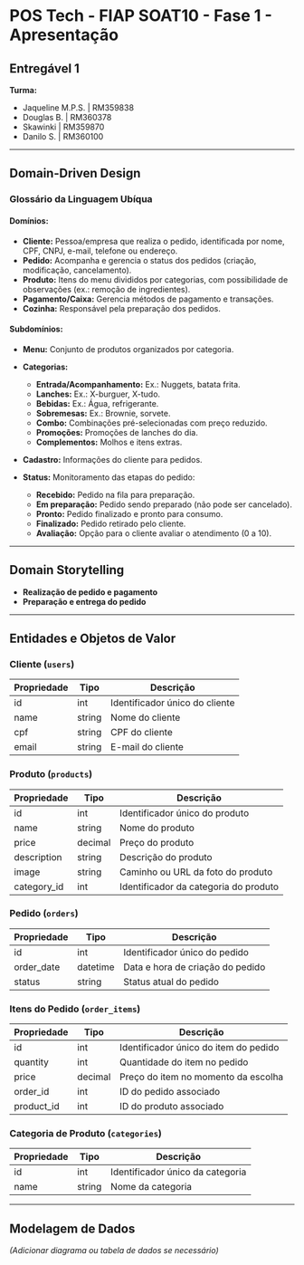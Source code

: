 # POS Tech - FIAP SOAT10 - Fase 1 - Apresentação

## Entregável 1

**Turma:**
- Jaqueline M.P.S. | RM359838  
- Douglas B. | RM360378  
- Skawinki | RM359870  
- Danilo S. | RM360100  

---

## Domain-Driven Design

### Glossário da Linguagem Ubíqua

#### Domínios:
- **Cliente:** Pessoa/empresa que realiza o pedido, identificada por nome, CPF, CNPJ, e-mail, telefone ou endereço.
- **Pedido:** Acompanha e gerencia o status dos pedidos (criação, modificação, cancelamento).
- **Produto:** Itens do menu divididos por categorias, com possibilidade de observações (ex.: remoção de ingredientes).
- **Pagamento/Caixa:** Gerencia métodos de pagamento e transações.
- **Cozinha:** Responsável pela preparação dos pedidos.

#### Subdomínios:
- **Menu:** Conjunto de produtos organizados por categoria.
- **Categorias:** 
  - **Entrada/Acompanhamento:** Ex.: Nuggets, batata frita.
  - **Lanches:** Ex.: X-burguer, X-tudo.
  - **Bebidas:** Ex.: Água, refrigerante.
  - **Sobremesas:** Ex.: Brownie, sorvete.
  - **Combo:** Combinações pré-selecionadas com preço reduzido.
  - **Promoções:** Promoções de lanches do dia.
  - **Complementos:** Molhos e itens extras.

- **Cadastro:** Informações do cliente para pedidos.
- **Status:** Monitoramento das etapas do pedido:
  - **Recebido:** Pedido na fila para preparação.
  - **Em preparação:** Pedido sendo preparado (não pode ser cancelado).
  - **Pronto:** Pedido finalizado e pronto para consumo.
  - **Finalizado:** Pedido retirado pelo cliente.
  - **Avaliação:** Opção para o cliente avaliar o atendimento (0 a 10).

---

## Domain Storytelling

- **Realização de pedido e pagamento**
- **Preparação e entrega do pedido**

---

## Entidades e Objetos de Valor

### Cliente (`users`)
| Propriedade | Tipo  | Descrição                        |
|-------------|-------|----------------------------------|
| id          | int   | Identificador único do cliente  |
| name        | string| Nome do cliente                 |
| cpf         | string| CPF do cliente                  |
| email       | string| E-mail do cliente               |

### Produto (`products`)
| Propriedade     | Tipo     | Descrição                               |
|-----------------|----------|-----------------------------------------|
| id              | int      | Identificador único do produto         |
| name            | string   | Nome do produto                        |
| price           | decimal  | Preço do produto                       |
| description     | string   | Descrição do produto                   |
| image           | string   | Caminho ou URL da foto do produto      |
| category_id     | int      | Identificador da categoria do produto  |

### Pedido (`orders`)
| Propriedade  | Tipo     | Descrição                        |
|--------------|----------|----------------------------------|
| id           | int      | Identificador único do pedido   |
| order_date   | datetime | Data e hora de criação do pedido|
| status       | string   | Status atual do pedido          |

### Itens do Pedido (`order_items`)
| Propriedade  | Tipo     | Descrição                               |
|--------------|----------|-----------------------------------------|
| id           | int      | Identificador único do item do pedido  |
| quantity     | int      | Quantidade do item no pedido           |
| price        | decimal  | Preço do item no momento da escolha    |
| order_id     | int      | ID do pedido associado                 |
| product_id   | int      | ID do produto associado                |

### Categoria de Produto (`categories`)
| Propriedade | Tipo   | Descrição                       |
|-------------|--------|---------------------------------|
| id          | int    | Identificador único da categoria|
| name        | string | Nome da categoria              |

---

## Modelagem de Dados

*(Adicionar diagrama ou tabela de dados se necessário)*
